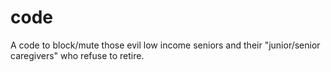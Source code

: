 # code
A code to block/mute those evil low income seniors and their "junior/senior caregivers" who refuse to retire.
